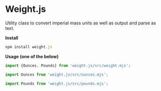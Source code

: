 # Weight.js

Utility class to convert imperial mass units as well as output and parse as text.

**Install**
```javascript
npm install weight.js
```

**Usage (one of the below)**
```javascript
import {Ounces, Pounds} from 'weight.js/src/weight.mjs';
```
```javascript
import Ounces from 'weight.js/src/ounces.mjs';
```
```javascript
import Pounds from 'weight.js/src/pounds.mjs';
```
